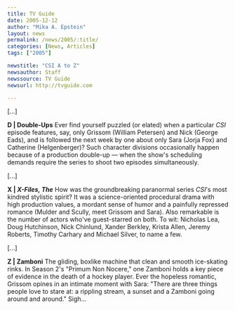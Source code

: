 ```yaml
---
title: TV Guide
date: 2005-12-12
author: "Mika A. Epstein"
layout: news
permalink: /news/2005/:title/
categories: [News, Articles]
tags: ["2005"]

newstitle: "CSI A to Z"
newsauthor: Staff  
newssource: TV Guide  
newsurl: http://tvguide.com  

---
```

[...]

**D | Double-Ups** Ever find yourself puzzled (or elated) when a particular *CSI* episode features, say, only Grissom (William Petersen) and Nick (George Eads), and is followed the next week by one about only Sara (Jorja Fox) and Catherine (Helgenberger)? Such character divisions occasionally happen because of a production double-up &#8212; when the show's scheduling demands require the series to shoot two episodes simultaneously.

[...]

**X | *X-Files, The*** How was the groundbreaking paranormal series *CSI*'s most kindred stylistic spirit? It was a science-oriented procedural drama with high production values, a mordant sense of humor and a painfully repressed romance (Mulder and Scully, meet Grissom and Sara). Also remarkable is the number of actors who've guest-starred on both. To wit: Nicholas Lea, Doug Hutchinson, Nick Chinlund, Xander Berkley, Krista Allen, Jeremy Roberts, Timothy Carhary and Michael Silver, to name a few.

[...]

**Z | Zamboni** The gliding, boxlike machine that clean and smooth ice-skating rinks. In Season 2's "Primum Non Nocere," one Zamboni holds a key piece of evidence in the death of a hockey player. Ever the hopeless romantic, Grissom opines in an intimate moment with Sara: "There are three things people love to stare at: a rippling stream, a sunset and a Zamboni going around and around." Sigh...


